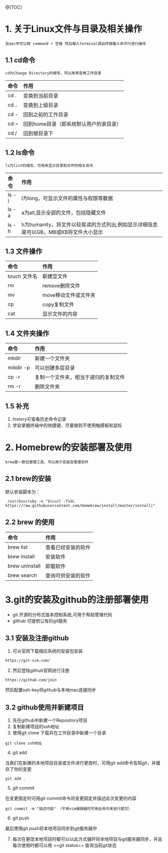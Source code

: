 @[TOC]

# 1. 关于Linux文件与目录及相关操作
    
    在mac中可以按 command + 空格 然后输入terminal调出终端输入命令行进行操作

## 1.1 cd命令

    cd为Change Directory的缩写，可以用来变换工作目录

|命令 |作用|
|:--- |:--------|
|cd . |变换到当前目录|
|cd ..|变换到上级目录|
|cd - |回到之前的工作目录|
|cd ~ |回到home目录（即系统默认用户的家目录）|
|cd / |回到根目录下|

## 1.2 ls命令

    ls为list的缩写，可用来显示目录和文件的相关资讯
  
|命令 |作用|
|:----|:---|
|ls -l| l为long，可显示文件的属性与权限等数据|
|ls -a| a为all,显示全部的文件，包括隐藏文件  |
|ls -h| h为humanity，将文件以较易读的方式列出,例如显示详细信息是可以GB，MB或KB将文件大小显示|

## 1.3 文件操作

|命令|作用|
|:-----------|:---------|
|touch 文件名|新建空文件|
|rm | remove删除文件|
|mv | move移动文件或文件夹|
|cp |copy复制文件|
|cat|显示文件的内容|

## 1.4 文件夹操作
|命令|作用|
|:--------|:---|
|mkdir    |新建一个文件夹|
|mikdir -p|可以创建多层目录|
|cp -r    |复制一个文件夹，相当于递归的复制文件|
|rm -r    |删除文件夹|

## 1.5 补充
   1. history可查看历史命令记录
   2. 学会掌握终端中的快捷键，尽量做到不使用触摸板和鼠标


# 2. Homebrew的安装部署及使用

    brew是一款包管理工具，可以用于安装及管理软件

## 2.1 brew的安装
默认安装脚本为：

 ` /usr/bin/ruby -e "$(curl -fsSL https://raw.githubusercontent.com/Homebrew/install/master/install)"`

## 2.2 brew 的使用
|命令     |作用|
|:--------|:---|
|brew list|查看已经安装的软件|
|brew install|安装软件
|brew uninstall|卸载软件
|brew search|查询可供安装的软件
    

# 3.git的安装及github的注册部署使用
- git 开源的分布式版本控制系统,可用于帮助管理代码
- github 可提供公有的git服务

## 3.1 安装及注册github
   1. 可从官网下载相应系统的安装包安装

    https://git-scm.com/
    
   2. 然后登陆github官网进行注册
    
    https://github.com/join

   然后配置ssh-key将github与本地mac连接同步

## 3.2 github使用并新建项目
   1. 先在github中新建一个Repository项目
   2. 复制新建项目的ssh地址
   3. 使用git clone 下载并在工作目录中新建一个目录
    
    git clone ssh地址

   4. git add

   当我们在新建的本地项目目录或文件进行更改时，可用git add命令告知git，并缓存了你的变更

    git add .  

   5. git commit

   在变更固定时可用git commit命令将变更固定并描述此次变更的内容
   
    git commit -m "描述内容" （不用vim编辑器时可用此命令来进行提交）

   6. git push 

   最后使用git push将本地项目同步到git服务器中
   
   7. 每次在更改本地项目时都可以以此方式循环将本地项目与git服务器同步，并且每次使用时都可以用 ==git status== 查询当前git状态
   



